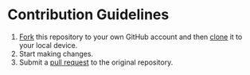 # Contribution Guidelines

1. [Fork](https://help.github.com/articles/fork-a-repo/) this repository to your own GitHub account and then [clone](https://help.github.com/articles/cloning-a-repository/) it to your local device.
2. Start making changes.
3. Submit a [pull request](https://help.github.com/articles/using-pull-requests/) to the original repository.
